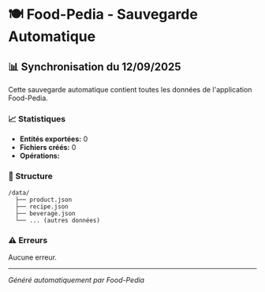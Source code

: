 # 🍽️ Food-Pedia - Sauvegarde Automatique

## 📊 Synchronisation du 12/09/2025

Cette sauvegarde automatique contient toutes les données de l'application Food-Pedia.

### 📈 Statistiques
- **Entités exportées:** 0
- **Fichiers créés:** 0
- **Opérations:** 

### 📁 Structure
```
/data/
  ├── product.json
  ├── recipe.json
  ├── beverage.json
  └── ... (autres données)
```

### ⚠️ Erreurs
Aucune erreur.

---
*Généré automatiquement par Food-Pedia*